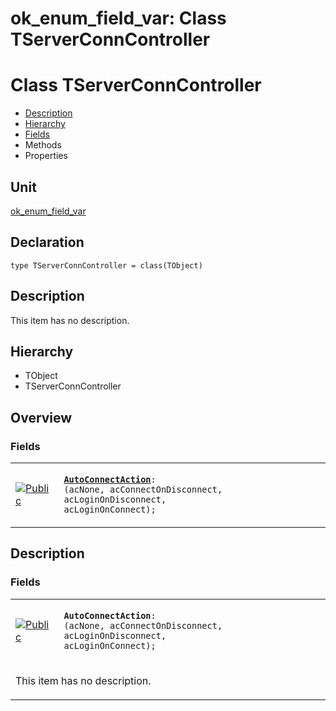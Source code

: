 # ok\_enum\_field\_var: Class TServerConnController


# Class TServerConnController
<span id="TServerConnController"/>

- [Description](#PasDoc-Description)
- [Hierarchy](#PasDoc-Hierarchy)
- [Fields](#PasDoc-Fields)
- Methods
- Properties

<span id="PasDoc-Description"/>

## Unit


[ok\_enum\_field\_var](ok_enum_field_var.md)


## Declaration


```type TServerConnController = class(TObject)```


## Description
This item has no description.



## Hierarchy


<span id="PasDoc-Hierarchy"/>

- TObject
- TServerConnController



## Overview

### Fields
<span id="PasDoc-Fields"/>


<table>
<tr>

<td>

<a href="legend.md"><img src="public.gif" alt="Public" title="Public"></img></a>
</td>

<td>

<code><strong><a href="ok_enum_field_var.TServerConnController.md#AutoConnectAction">AutoConnectAction</a></strong>: (acNone,
                        acConnectOnDisconnect,
                        acLoginOnDisconnect,
                        acLoginOnConnect);</code>
</td>
</tr>
</table>


## Description

### Fields

<table>
<tr>

<td>

<a href="legend.md"><img src="public.gif" alt="Public" title="Public"></img></a>
</td>

<td>

<span id="AutoConnectAction"/><code><strong>AutoConnectAction</strong>: (acNone,
                        acConnectOnDisconnect,
                        acLoginOnDisconnect,
                        acLoginOnConnect);</code>
</td>
</tr>
<tr><td colspan="2">

This item has no description.



</td></tr>
</table>

